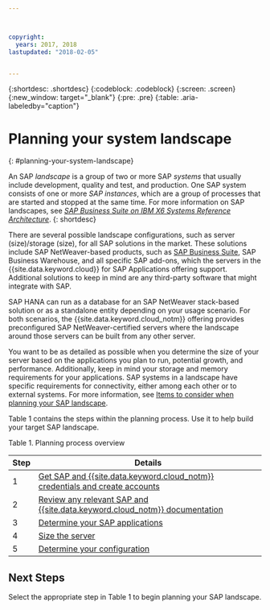 ```yaml
---



copyright:
  years: 2017, 2018
lastupdated: "2018-02-05"


---
```


{:shortdesc: .shortdesc}
{:codeblock: .codeblock}
{:screen: .screen}
{:new_window: target="_blank"}
{:pre: .pre}
{:table: .aria-labeledby="caption"}

# Planning your system landscape
{: #planning-your-system-landscape}

An SAP *landscape* is a group of two or more SAP *systems* that usually include development, quality and test, and production. One SAP system consists of one or more *SAP instances*, which are a group of processes that are started and stopped at the same time. For more information on SAP landscapes, see [*SAP Business Suite on IBM X6 Systems Reference Architecture*](https://lenovopress.com/redp5073.pdf). 
{: shortdesc}

There are several possible landscape configurations, such as server (size)/storage (size), for all SAP solutions in the market. These solutions include SAP NetWeaver-based products, such as [SAP Business Suite](https://open.sap.com/courses/suitehana1), SAP Business Warehouse, and all specific SAP add-ons, which the servers in the {{site.data.keyword.cloud}} for SAP Applications offering support. Additional solutions to keep in mind are any third-party software that might integrate with SAP. 

SAP HANA can run as a database for an SAP NetWeaver stack-based solution or as a standalone entity depending on your usage scenario. For both scenarios, the {{site.data.keyword.cloud_notm}} offering provides preconfigured SAP NetWeaver-certified servers where the landscape around those servers can be built from any other server.

You want to be as detailed as possible when you determine the size of your server based on the applications you plan to run, potential growth, and performance. Additionally, keep in mind your storage and memory requirements for your applications. SAP systems in a landscape have specific requirements for connectivity, either among each other or to external systems. For more information, see [Items to consider when planning your SAP landscape](/docs/infrastructure/sap-hana/hana-considerations.html).

Table 1 contains the steps within the planning process. Use it to help build your target SAP landscape.

Table 1. Planning process overview

| Step | Details |
| --- | --- |
| 1 | [Get SAP and {{site.data.keyword.cloud_notm}} credentials and create accounts](/docs/infrastructure/sap-hana/hana-get-credentials.html) |
| 2 | [Review any relevant SAP and {{site.data.keyword.cloud_notm}} documentation](/docs/infrastructure/sap-hana/hana-review-doc.html) |
| 3 | [Determine your SAP applications](/docs/infrastructure/sap-hana/hana-determine-apps.html) |
| 4 | [Size the server](/docs/infrastructure/sap-hana/hana-size-server.html) |
| 5 | [Determine your configuration](/docs/infrastructure/sap-hana/hana-determine-configuration.html) |

## Next Steps

Select the appropriate step in Table 1 to begin planning your SAP landscape.
